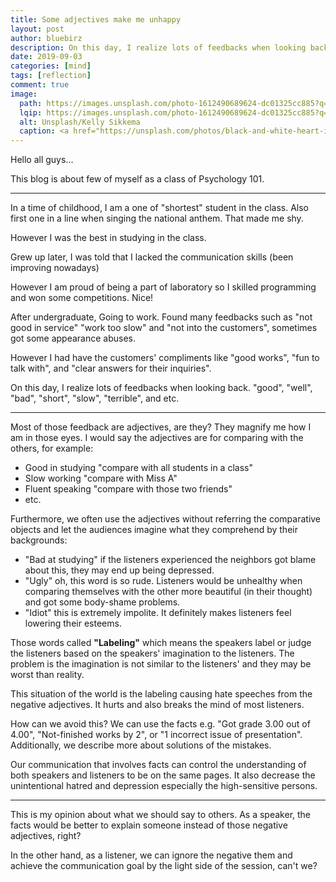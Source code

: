 ```yaml
---
title: Some adjectives make me unhappy
layout: post
author: bluebirz
description: On this day, I realize lots of feedbacks when looking back. 
date: 2019-09-03
categories: [mind]
tags: [reflection]
comment: true
image: 
  path: https://images.unsplash.com/photo-1612490689624-dc01325cc885?q=80&w=2070&auto=format&fit=crop&ixlib=rb-4.0.3&ixid=M3wxMjA3fDB8MHxwaG90by1wYWdlfHx8fGVufDB8fHx8fA%3D%3D
  lqip: https://images.unsplash.com/photo-1612490689624-dc01325cc885?q=10&w=490&auto=format&fit=crop&ixlib=rb-4.0.3&ixid=M3wxMjA3fDB8MHxwaG90by1wYWdlfHx8fGVufDB8fHx8fA%3D%3D
  alt: Unsplash/Kelly Sikkema
  caption: <a href="https://unsplash.com/photos/black-and-white-heart-illustration-DzgRvB-4Lrk">Unsplash/Kelly Sikkema</a>
---
```


Hello all guys…

This blog is about few of myself as a class of Psychology 101.

---

In a time of childhood, I am a one of "shortest" student in the class. Also first one in a line when singing the national anthem. That made me shy.

However I was the best in studying in the class.

Grew up later, I was told that I lacked the communication skills (been improving nowadays)

However I am proud of being a part of laboratory so I skilled programming and won some competitions. Nice!

After undergraduate, Going to work. Found many feedbacks such as "not good in service" "work too slow" and "not into the customers", sometimes got some appearance abuses.

However I had have the customers' compliments like "good works", "fun to talk with", and "clear answers for their inquiries".

On this day, I realize lots of feedbacks when looking back. "good", "well", "bad", "short", "slow", "terrible", and etc.

---

Most of those feedback are adjectives, are they? They magnify me how I am in those eyes. I would say the adjectives are for comparing with the others, for example:

- Good in studying "compare with all students in a class"
- Slow working "compare with Miss A"
- Fluent speaking "compare with those two friends"
- etc.

Furthermore, we often use the adjectives without referring the comparative objects and let the audiences imagine what they comprehend by their backgrounds:

- "Bad at studying" if the listeners experienced the neighbors got blame about this, they may end up being depressed.
- "Ugly" oh, this word is so rude. Listeners would be unhealthy when comparing themselves with the other more beautiful (in their thought) and got some body-shame problems.
- "Idiot" this is extremely impolite. It definitely makes listeners feel lowering their esteems.

Those words called **"Labeling"** which means the speakers label or judge the listeners based on the speakers' imagination to the listeners. The problem is the imagination is not similar to the listeners' and they may be worst than reality.

This situation of the world is the labeling causing hate speeches from the negative adjectives. It hurts and also breaks the mind of most listeners.

How can we avoid this? We can use the facts e.g. "Got grade 3.00 out of 4.00", "Not-finished works by 2", or "1 incorrect issue of presentation". Additionally, we describe more about solutions of the mistakes.

Our communication that involves facts can control the understanding of both speakers and listeners to be on the same pages. It also decrease the unintentional hatred and depression especially the high-sensitive persons.

---

This is my opinion about what we should say to others. As a speaker, the facts would be better to explain someone instead of those negative adjectives, right?

In the other hand, as a listener, we can ignore the negative them and achieve the communication goal by the light side of the session, can't we?
